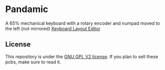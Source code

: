 # Pandamic
A 65% mechanical keyboard with a rotary encoder and numpad moved to the left (not mirrored)
[Keyboard Layout Editor](http://www.keyboard-layout-editor.com/#/gists/109887f27b486985edc4fb8d0afd7937)

## License

This repository is under the [GNU GPL V2 license](https://github.com/swiftrax/Pandamic/blob/master/LICENSE). If you plan to sell these pcbs, make sure to read it.
